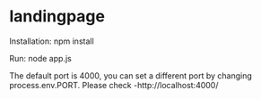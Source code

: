# landingpage

Installation:
npm install

Run:
node app.js

The default port is 4000, you can set a different port by changing process.env.PORT.
Please check -http://localhost:4000/
